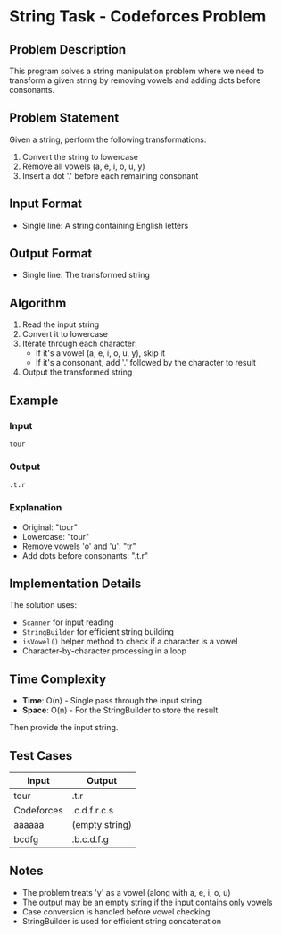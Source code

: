 # String Task - Codeforces Problem

## Problem Description

This program solves a string manipulation problem where we need to transform a given string by removing vowels and adding dots before consonants.

## Problem Statement

Given a string, perform the following transformations:
1. Convert the string to lowercase
2. Remove all vowels (a, e, i, o, u, y)
3. Insert a dot '.' before each remaining consonant

## Input Format

- Single line: A string containing English letters

## Output Format

- Single line: The transformed string

## Algorithm

1. Read the input string
2. Convert it to lowercase
3. Iterate through each character:
   - If it's a vowel (a, e, i, o, u, y), skip it
   - If it's a consonant, add '.' followed by the character to result
4. Output the transformed string

## Example

### Input
```
tour
```

### Output
```
.t.r
```

### Explanation
- Original: "tour"
- Lowercase: "tour"
- Remove vowels 'o' and 'u': "tr"
- Add dots before consonants: ".t.r"

## Implementation Details

The solution uses:
- `Scanner` for input reading
- `StringBuilder` for efficient string building
- `isVowel()` helper method to check if a character is a vowel
- Character-by-character processing in a loop


## Time Complexity
- **Time**: O(n) - Single pass through the input string
- **Space**: O(n) - For the StringBuilder to store the result


Then provide the input string.

## Test Cases

| Input | Output |
|-------|--------|
| tour | .t.r |
| Codeforces | .c.d.f.r.c.s |
| aaaaaa | (empty string) |
| bcdfg | .b.c.d.f.g |

## Notes

- The problem treats 'y' as a vowel (along with a, e, i, o, u)
- The output may be an empty string if the input contains only vowels
- Case conversion is handled before vowel checking
- StringBuilder is used for efficient string concatenation
